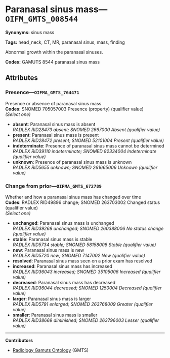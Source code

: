 # Paranasal sinus mass—`OIFM_GMTS_008544`

**Synonyms:** sinus mass

**Tags:** head_neck, CT, MR, paranasal sinus, mass, finding

Abnormal growth within the paranasal sinuses.

**Codes:** GAMUTS 8544 paranasal sinus mass

## Attributes

### Presence—`OIFMA_GMTS_764471`

Presence or absence of paranasal sinus mass  
**Codes**: SNOMED 705057003 Presence (property) (qualifier value)  
*(Select one)*

- **absent**: Paranasal sinus mass is absent  
_RADLEX RID28473 absent; SNOMED 2667000 Absent (qualifier value)_
- **present**: Paranasal sinus mass is present  
_RADLEX RID28472 present; SNOMED 52101004 Present (qualifier value)_
- **indeterminate**: Presence of paranasal sinus mass cannot be determined  
_RADLEX RID39110 indeterminate; SNOMED 82334004 Indeterminate (qualifier value)_
- **unknown**: Presence of paranasal sinus mass is unknown  
_RADLEX RID5655 unknown; SNOMED 261665006 Unknown (qualifier value)_

### Change from prior—`OIFMA_GMTS_672789`

Whether and how a paranasal sinus mass has changed over time  
**Codes**: RADLEX RID49896 change; SNOMED 263703002 Changed status (qualifier value)  
*(Select one)*

- **unchanged**: Paranasal sinus mass is unchanged  
_RADLEX RID39268 unchanged; SNOMED 260388006 No status change (qualifier value)_
- **stable**: Paranasal sinus mass is stable  
_RADLEX RID5734 stable; SNOMED 58158008 Stable (qualifier value)_
- **new**: Paranasal sinus mass is new  
_RADLEX RID5720 new; SNOMED 7147002 New (qualifier value)_
- **resolved**: Paranasal sinus mass seen on a prior exam has resolved  
- **increased**: Paranasal sinus mass has increased  
_RADLEX RID36043 increased; SNOMED 35105006 Increased (qualifier value)_
- **decreased**: Paranasal sinus mass has decreased  
_RADLEX RID36044 decreased; SNOMED 1250004 Decreased (qualifier value)_
- **larger**: Paranasal sinus mass is larger  
_RADLEX RID5791 enlarged; SNOMED 263768009 Greater (qualifier value)_
- **smaller**: Paranasal sinus mass is smaller  
_RADLEX RID38669 diminished; SNOMED 263796003 Lesser (qualifier value)_

---

**Contributors**

- [Radiology Gamuts Ontology](https://gamuts.net/) (GMTS)